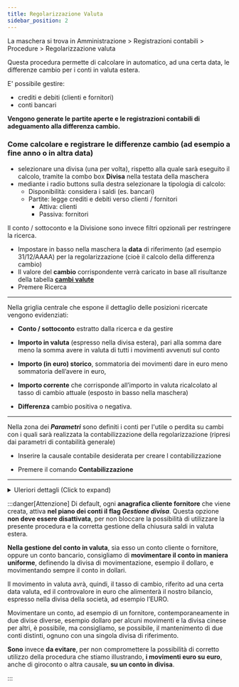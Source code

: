 ```yaml
---
title: Regolarizzazione Valuta
sidebar_position: 2
---
```


La maschera si trova in Amministrazione > Registrazioni contabili > Procedure > Regolarizzazione valuta

Questa procedura permette di calcolare in automatico, ad una certa data, le differenze cambio per i conti in valuta estera.

E' possibile gestire: 

- crediti e debiti (clienti e fornitori) 
- conti bancari

**Vengono generate le partite aperte e le registrazioni contabili di adeguamento alla differenza cambio.**

### Come calcolare e registrare le differenze cambio (ad esempio a fine anno o in altra data)

- selezionare una divisa (una per volta), rispetto alla quale sarà eseguito il calcolo, tramite la combo box **Divisa** nella testata della maschera 
- mediante i radio buttons sulla destra selezionare la tipologia di calcolo:
    - Disponibilità: considera i saldi (es. bancari)
    - Partite: legge crediti e debiti verso clienti / fornitori
        - Attiva: clienti
        - Passiva: fornitori

Il conto / sottoconto e la Divisione sono invece filtri opzionali per restringere la ricerca.

- Impostare in basso nella maschera la **data** di riferimento (ad esempio 31/12/AAAA) per la regolarizzazione (cioè il calcolo della differenza cambio)
- Il valore del **cambio** corrispondente verrà caricato in base all risultanze della tabella [**cambi valute**](/docs/configurations/tables/finance/currency-exchange)
- Premere Ricerca
---

Nella griglia centrale che espone il dettaglio delle posizioni ricercate vengono evidenziati: 

- **Conto / sottoconto** estratto dalla ricerca e da gestire 

- **Importo in valuta** (espresso nella divisa estera), pari alla somma dare meno la somma avere in valuta di tutti i movimenti avvenuti sul conto 

- **Importo (in euro) storico**, sommatoria dei movimenti dare in euro meno sommatoria dell’avere in euro, 

- **Importo corrente** che corrisponde all’importo in valuta ricalcolato al tasso di cambio attuale (esposto in basso nella maschera)

- **Differenza** cambio positiva o negativa.

---

Nella zona dei ***Parametri*** sono definiti i conti per l'utile o perdita su cambi con i quali sarà realizzata la contabilizzazione della regolarizzazione (ripresi dai parametri di contabilità generale)

- Inserire la causale contabile desiderata per creare l contabilizzazione

- Premere il comando **Contabilizzazione**

---

<details>

  <summary>Uleriori dettagli (Click to expand)</summary>
  
Il flag **Provvisorie**: permette di generare la differenza di cambio come registrazione contabile provvisorie;

**Cambio**: con il quale viene calcolato il valore aggiornato. Viene proposto in automatico dal programma (dalla tabella cambio valute), ma può essere modificato dall'utente;

**Data** e **Numero** **documento** e **Causale** **contabile** relativa alla registrazione contabile da regolarizzare. **La data inserita rappresenta anche la data fino alla quale vengono selezionate le registrazioni contabili;**

**Conti** **di ricavo** e **costo**: utilizzati per registrare le differenze di cambio;


Nella tab di *Rollback* è possibile visualizzare e ripristinare il risultato delle operazioni di regolarizzazione eseguite in base ai filtri impostati (Da data/A data, il conto).

**Ripristina regolarizzazione:** Pulsante per cancellare le operazioni di regolarizzazione selezionate nella griglia di risultato. |

</details>

:::danger[Attenzione]
Di default, ogni **anagrafica cliente fornitore** che viene creata, attiva **nel piano dei conti il flag *Gestione divisa***. Questa opzione **non deve essere disattivata**, per non bloccare la possibilità di utilizzare la presente procedura e la corretta gestione della chiusura saldi in valuta estera.

**Nella gestione del conto in valuta**, sia esso un conto cliente o fornitore, oppure un conto bancario, consigliamo di **movimentare il conto in maniera uniforme**, definendo la divisa di movimentazione, esempio il dollaro, e movimentando sempre il conto in dollari.

Il movimento in valuta avrà, quindi, il tasso di cambio, riferito ad una certa data valuta, ed il controvalore in euro che alimenterà il nostro bilancio, espresso nella divisa della società, ad esempio l’EURO.

Movimentare un conto, ad esempio di un fornitore, contemporaneamente in due divise diverse, esempio dollaro per alcuni movimenti e la divisa cinese per altri, è possibile, ma consigliamo, se possibile, il mantenimento di due conti distinti, ognuno con una singola divisa di riferimento.

**Sono** invece **da evitare**, per non compromettere la possibilità di corretto utilizzo della procedura che stiamo illustrando, **i movimenti euro su euro**, anche di giroconto o altra causale, **su un conto in divisa**.

:::








